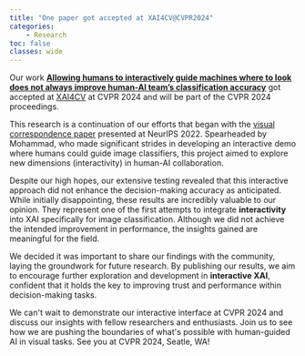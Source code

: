```yaml
---
title: "One paper got accepted at XAI4CV@CVPR2024"
categories: 
    - Research
toc: false
classes: wide
---
```


Our work [**Allowing humans to interactively guide machines where to look does not always improve human-AI team’s classification accuracy**](https://arxiv.org/abs/2404.05238) got accepted at [XAI4CV](https://xai4cv.github.io/workshop_cvpr24) at CVPR 2024 and will be part of the CVPR 2024 proceedings.


This research is a continuation of our efforts that began with the [visual correspondence paper](https://openreview.net/pdf?id=UavQ9HYye6n) presented at NeurIPS 2022. 
Spearheaded by Mohammad, who made significant strides in developing an interactive demo where humans could guide image classifiers, 
this project aimed to explore new dimensions (interactivity) in human-AI collaboration.

Despite our high hopes, our extensive testing revealed that this interactive approach 
did not enhance the decision-making accuracy as anticipated. 
While initially disappointing, these results are incredibly valuable to our opinion. 
They represent one of the first attempts to integrate **interactivity** into XAI 
specifically for image classification. 
Although we did not achieve the intended improvement in performance, 
the insights gained are meaningful for the field.

We decided it was important to share our findings with the community, 
laying the groundwork for future research. 
By publishing our results, we aim to encourage further exploration and 
development in **interactive XAI**, confident that it holds the key to improving 
trust and performance within decision-making tasks.

We can't wait to demonstrate our interactive interface at CVPR 2024 and discuss our insights with fellow researchers and enthusiasts. 
Join us to see how we are pushing the boundaries of what's possible with human-guided AI in visual tasks.
See you at CVPR 2024, Seatle, WA!